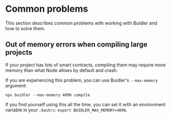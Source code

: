 # Common problems

This section describes common problems with working with Buidler and how to solve them.

## Out of memory errors when compiling large projects

If your project has lots of smart contracts, compiling them may require more memory than what
Node allows by default and crash.

If you are experiencing this problem, you can use Buidler's `--max-memory` argument:

```
npx buidler --max-memory 4096 compile
```

If you find yourself using this all the time, you can set it with an environment variable in your `.bashrc`: `export BUIDLER_MAX_MEMORY=4096`.
